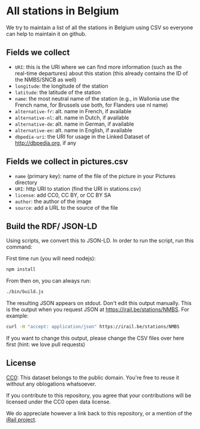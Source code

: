 # All stations in Belgium

We try to maintain a list of all the stations in Belgium using CSV so everyone can help to maintain it on github.

## Fields we collect

 * `URI`: this is the URI where we can find more information (such as the real-time departures) about this station (this already contains the ID of the NMBS/SNCB as well)
 * `longitude`: the longitude of the station
 * `latitude`: the latitude of the station
 * `name`: the most neutral name of the station (e.g., in Wallonia use the French name, for Brussels use both, for Flanders use nl name)
 * `alternative-fr`: alt. name in French, if available
 * `alternative-nl`: alt. name in Dutch, if available
 * `alternative-de`: alt. name in German, if available
 * `alternative-en`: alt. name in English, if available
 * `dbpedia-uri`: the URI for usage in the Linked Dataset of http://dbpedia.org, if any

## Fields we collect in pictures.csv

 * `name` (primary key): name of the file of the picture in your Pictures directory
 * `URI`: http URI to station (find the URI in stations.csv)
 * `license`: add CC0, CC BY, or CC BY SA
 * `author`: the author of the image
 * `source`: add a URL to the source of the file

## Build the RDF/ JSON-LD

Using scripts, we convert this to JSON-LD. In order to run the script, run this command:

First time run (you will need nodejs):

```bash
npm install
```

From then on, you can always run:

```bash
./bin/build.js
```

The resulting JSON appears on stdout. Don't edit this output manually. This is the output when you request JSON at https://irail.be/stations/NMBS. For example:

```bash
curl -H "accept: application/json" https://irail.be/stations/NMBS
```

If you want to change this output, please change the CSV files over here first (hint: we love pull requests)

## License

[CC0](https://creativecommons.org/publicdomain/zero/1.0/): This dataset belongs to the public domain. You're free to reuse it without any oblogations whatsoever.

If you contribute to this repository, you agree that your contributions will be licensed under the CC0 open data license.

We do appreciate however a link back to this repository, or a mention of the [iRail project](http://hello.irail.be).
